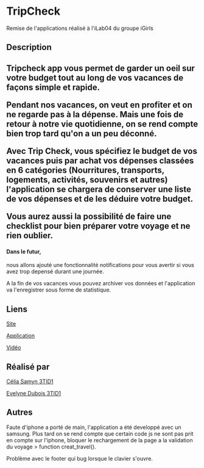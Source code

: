 TripCheck
================

Remise de l'applications réalisé à l'iLab04 du groupe iGirls

<h2>Description<h2>
<p>Tripcheck app vous permet de garder un oeil sur votre budget tout au long de vos vacances 
de façons simple et rapide.</p>

<p>Pendant nos vacances, on veut en profiter et on ne regarde pas à la dépense. Mais une fois de retour à notre vie quotidienne, on se rend compte bien trop tard qu'on a un peu déconné.</p>

<p>Avec Trip Check, vous spécifiez le budget de vos vacances puis par achat vos dépenses classées en 6 catégories (Nourritures, transports, logements, activités, souvenirs et autres) l'application se chargera de conserver une liste de vos dépenses et de les déduire votre budget.</p>

<p>Vous aurez aussi la possibilité de faire une checklist pour bien préparer votre voyage et ne rien oublier.</p>

<h4>Dans le futur,</h4>
<p>nous allons ajouté une fonctionnalité notifications pour vous avertir si vous avez trop depensé durant une journée. 
<p>A la fin de vos vacances vous pouvez archiver vos données et l'application va l'enregistrer sous forme de statistique.</p>

<h2>Liens</h2>

<p><a href="http://evelynedubois.be/presentation/">Site</a></p>
<p><a href="http://evelynedubois.be/tripcheck/">Application</a></p>
<p><a href="http://www.youtube.com/watch?v=CcONLWt6ztg">Vidéo</a></p>

<h2>Réalisé par</h2>
<p><a href="https://twitter.com/CSskellington">Célia Samyn 3TID1</a></p>
<p><a href="https://twitter.com/Frenchdede89">Evelyne Dubois 3TID1</a></p>


<h2>Autres</h2>
<p>Faute d'iphone a porté de main, l'application a été developpé avec un samsung. Plus tard on se rend compte que certain code js ne sont pas prit en compte sur l'iphone, bloquer le rechargement de la page a la validation du voyage > function creat_travel().</p>
<p>Problème avec le footer qui bug lorsque le clavier s'ouvre.</p>
